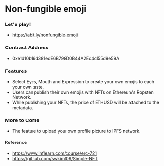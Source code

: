 # Non-fungible emoji
### Let's play!
* https://abit.ly/nonfungible-emoji
### Contract Address
* 0xe1d10b16d381edE6B798D0B44A2Ec4c155d9e59A
### Features
* Select Eyes, Mouth and Expression to create your own emojis to each your own taste.
* Users can publish their own emojis with NFTs on Ethereum's Ropsten Network.
* While publishing your NFTs, the price of ETHUSD will be attached to the metadata.

### More to Come
* The feature to upload your own profile picture to IPFS network.

#### Reference
* https://www.inflearn.com/course/erc-721
* https://github.com/swkim109/Simple-NFT